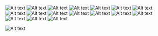 ![Alt text](<Снимок экрана (10)-1.png>) ![Alt text](<Снимок экрана (9)-1.png>)
![Alt text](<Снимок экрана (16).png>) ![Alt text](<Снимок экрана (17).png>) ![Alt text](<Снимок экрана (18).png>) ![Alt text](<Снимок экрана (19).png>) ![Alt text](<Снимок экрана (20).png>) ![Alt text](<Снимок экрана (21).png>) ![Alt text](<Снимок экрана (22).png>) ![Alt text](<Снимок экрана (23).png>) ![Alt text](<Снимок экрана (24).png>) ![Alt text](<Снимок экрана (25).png>) ![Alt text](<Снимок экрана (26).png>) ![Alt text](<Снимок экрана (27).png>) ![Alt text](<Снимок экрана (28).png>) ![Alt text](<Снимок экрана (29).png>) ![Alt text](<Снимок экрана (15).png>)

![Alt text](image.png)
